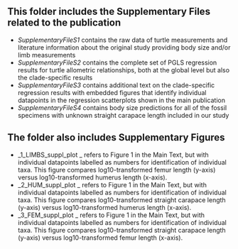 ## This folder includes the Supplementary Files related to the publication

- _SupplementaryFileS1_ contains the raw data of turtle measurements and literature information about the original study providing body size and/or limb measurements
- _SupplementaryFileS2_ contains the complete set of PGLS regression results for turtle allometric relationships, both at the global level but also the clade-specific results
- _SupplementaryFileS3_ contains additional text on the clade-specific regression results with embedded figures that identify individual datapoints in the regression scatterplots shown in the main publication
- _SupplementaryFileS4_ contains body size predictions for all of the fossil specimens with unknown straight carapace length included in our study

## The folder also includes Supplementary Figures

- _1_LIMBS_suppl_plot _ refers to Figure 1 in the Main Text, but with individual datapoints labelled as numbers for identification of individual taxa. This figure compares log10-transformed femur length (y-axis) versus log10-transformed humerus length (x-axis).
- _2_HUM_suppl_plot _ refers to Figure 1 in the Main Text, but with individual datapoints labelled as numbers for identification of individual taxa. This figure compares log10-transformed straight carapace length (y-axis) versus log10-transformed humerus length (x-axis).
- _3_FEM_suppl_plot _ refers to Figure 1 in the Main Text, but with individual datapoints labelled as numbers for identification of individual taxa. This figure compares log10-transformed straight carapace length (y-axis) versus log10-transformed femur length (x-axis).